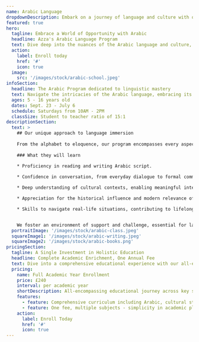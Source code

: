```yaml
---
name: Arabic Language
dropdownDescription: Embark on a journey of language and culture with our immersive Arabic program.
featured: true
hero:
  tagline: Embrace a World of Opportunity with Arabic
  headline: Azza's Arabic Language Program
  text: Dive deep into the nuances of the Arabic language and culture, guided by experienced educators dedicated to excellence in comprehensive language acquisition and cultural appreciation.
  action:
    label: Enroll today
    href: '#'
    icon: true
  image:
    src: '/images/stock/arabic-school.jpeg'
infoSection:
  headline: The Arabic Program dedicated to linguistic mastery
  text: Navigate the intricacies of the Arabic language, embracing its historical significance and contemporary relevance through a curriculum designed to inspire passion for language learning and cultural understanding.
  ages: 5 - 16 years old
  dates: Sept. 23 - July 6
  schedule: Saturdays from 10AM - 2PM
  classSize: Student to teacher ratio of 15:1
descriptionSection:
  text: >
    ## Our unique approach to language immersion
            
    From the alphabet to eloquence, our program encompasses every aspect of the Arabic language, empowering students to engage confidently with native speakers and texts. Through interactive sessions, students experience the language first-hand, enhancing their conversational skills, writing, and comprehension.
        
    ### What they will learn
          
    * Proficiency in reading and writing Arabic script.

    * Confidence in conversation, from everyday dialogue to formal communication.

    * Deep understanding of cultural contexts, enabling meaningful interaction with Arabic literature, media, and traditions.

    * Appreciation for the historical influence and modern relevance of the Arabic language.

    * Skills to navigate real-life situations, contributing to lifelong linguistic and cultural competence.


    We foster an environment of support and challenge, essential for language acquisition. Our instructors are more than teachers; they are custodians of a rich cultural tapestry, dedicated to passing on their knowledge and passion for the Arabic language.
  portraitImage: '/images/stock/arabic-class.jpeg'
  squareImage1: '/images/stock/arabic-writing.jpeg'
  squareImage2: '/images/stock/arabic-books.png'
pricingSection:
  tagline: A Single Investment in Holistic Education
  headline: Complete Academic Enrichment, One Annual Fee
  text: Dive into a comprehensive educational experience with our all-encompassing curriculum, designed for holistic growth and exploration.
  pricing:
    name: Full Academic Year Enrollment
    price: £240
    interval: per academic year
    shortDescription: All-encompassing educational journey across key subjects
    features:
      - feature: Comprehensive curriculum including Arabic, cultural studies, Maths, and English
      - feature: One fee, multiple subjects - simplicity in academic planning
    action:
      label: Enroll Today
      href: '#'
      icon: true
---
```

